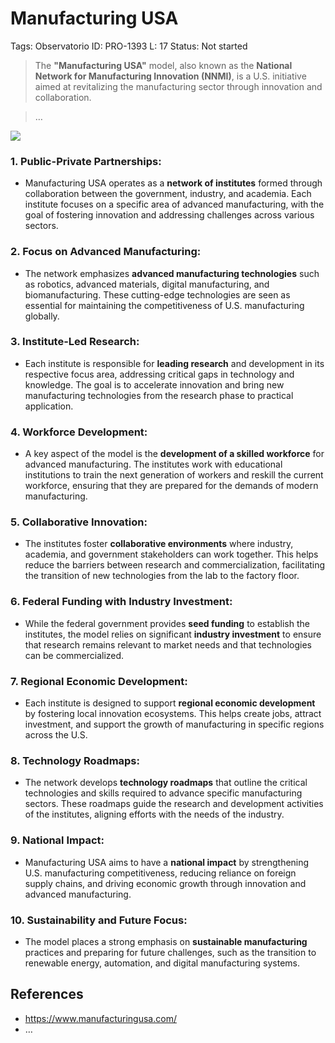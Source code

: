 # Manufacturing USA

Tags: Observatorio
ID: PRO-1393
L: 17
Status: Not started

> The **"Manufacturing USA"** model, also known as the **National Network for Manufacturing Innovation (NNMI)**, is a U.S. initiative aimed at revitalizing the manufacturing sector through innovation and collaboration.
> 

> …
> 

![](https://www.manufacturingusa.com/sites/manufacturingusa.com/files/styles/x_large/public/MFG_USA_%20INSTITUTES_MAP_11_4.jpg?itok=MHzOLRkj)

### 1. **Public-Private Partnerships**:

- Manufacturing USA operates as a **network of institutes** formed through collaboration between the government, industry, and academia. Each institute focuses on a specific area of advanced manufacturing, with the goal of fostering innovation and addressing challenges across various sectors.

### 2. **Focus on Advanced Manufacturing**:

- The network emphasizes **advanced manufacturing technologies** such as robotics, advanced materials, digital manufacturing, and biomanufacturing. These cutting-edge technologies are seen as essential for maintaining the competitiveness of U.S. manufacturing globally.

### 3. **Institute-Led Research**:

- Each institute is responsible for **leading research** and development in its respective focus area, addressing critical gaps in technology and knowledge. The goal is to accelerate innovation and bring new manufacturing technologies from the research phase to practical application.

### 4. **Workforce Development**:

- A key aspect of the model is the **development of a skilled workforce** for advanced manufacturing. The institutes work with educational institutions to train the next generation of workers and reskill the current workforce, ensuring that they are prepared for the demands of modern manufacturing.

### 5. **Collaborative Innovation**:

- The institutes foster **collaborative environments** where industry, academia, and government stakeholders can work together. This helps reduce the barriers between research and commercialization, facilitating the transition of new technologies from the lab to the factory floor.

### 6. **Federal Funding with Industry Investment**:

- While the federal government provides **seed funding** to establish the institutes, the model relies on significant **industry investment** to ensure that research remains relevant to market needs and that technologies can be commercialized.

### 7. **Regional Economic Development**:

- Each institute is designed to support **regional economic development** by fostering local innovation ecosystems. This helps create jobs, attract investment, and support the growth of manufacturing in specific regions across the U.S.

### 8. **Technology Roadmaps**:

- The network develops **technology roadmaps** that outline the critical technologies and skills required to advance specific manufacturing sectors. These roadmaps guide the research and development activities of the institutes, aligning efforts with the needs of the industry.

### 9. **National Impact**:

- Manufacturing USA aims to have a **national impact** by strengthening U.S. manufacturing competitiveness, reducing reliance on foreign supply chains, and driving economic growth through innovation and advanced manufacturing.

### 10. **Sustainability and Future Focus**:

- The model places a strong emphasis on **sustainable manufacturing** practices and preparing for future challenges, such as the transition to renewable energy, automation, and digital manufacturing systems.

## References

- https://www.manufacturingusa.com/
- …